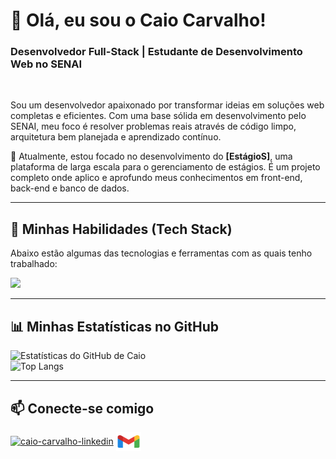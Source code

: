 # 👋 Olá, eu sou o Caio Carvalho!
### Desenvolvedor Full-Stack | Estudante de Desenvolvimento Web no SENAI

<br>

Sou um desenvolvedor apaixonado por transformar ideias em soluções web completas e eficientes. Com uma base sólida em desenvolvimento pelo SENAI, meu foco é resolver problemas reais através de código limpo, arquitetura bem planejada e aprendizado contínuo.

🌱 Atualmente, estou focado no desenvolvimento do **[EstágioS]**, uma plataforma de larga escala para o gerenciamento de estágios. É um projeto completo onde aplico e aprofundo meus conhecimentos em front-end, back-end e banco de dados.

---

## 🚀 Minhas Habilidades (Tech Stack)

Abaixo estão algumas das tecnologias e ferramentas com as quais tenho trabalhado:

<p align="left">
  <a href="https://skillicons.dev">
    <img src="https://skillicons.dev/icons?i=html,css,js,django,mysql,postgresql,git,heroku,figma,uml&perline=7" />
  </a>
</p>

---

## 📊 Minhas Estatísticas no GitHub

![Estatísticas do GitHub de Caio](https://github-readme-stats.vercel.app/api?username=caiocarvalho14&show_icons=true&theme=dracula&include_all_commits=true&count_private=true)
<br>
![Top Langs](https://github-readme-stats.vercel.app/api/top-langs/?username=caiocarvalho14&layout=compact&langs_count=7&theme=dracula)

---

## 📫 Conecte-se comigo

<p align="left">
<a href="https://www.linkedin.com/in/caio-carvalho-326269358/" target="blank"><img align="center" src="https://raw.githubusercontent.com/rahuldkjain/github-profile-readme-generator/master/src/images/icons/Social/linked-in-alt.svg" alt="caio-carvalho-linkedin" height="30" width="40" /></a>
<a href="mailto:caioscphb@gmail.com" target="blank"><img align="center" src="https://raw.githubusercontent.com/rahuldkjain/github-profile-readme-generator/master/src/images/icons/Social/gmail.svg" alt="caio-carvalho-email" height="30" width="40" /></a>
</p>
